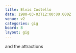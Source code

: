 ```yaml
---
title: Elvis Costello
date: 1980-03-03T12:00:00.000Z
venue: v2
categories: gig
board: 8
layout: gig
---
```

and the attractions
